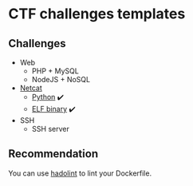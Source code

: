 # CTF challenges templates

## Challenges

- Web
    - PHP + MySQL
    - NodeJS + NoSQL
- [Netcat](netcat)
    - [Python](netcat/python) :heavy_check_mark:
    - [ELF binary](netcat/binary) :heavy_check_mark:
- SSH
    - SSH server

## Recommendation

You can use [hadolint](https://github.com/hadolint/hadolint) to lint your Dockerfile.